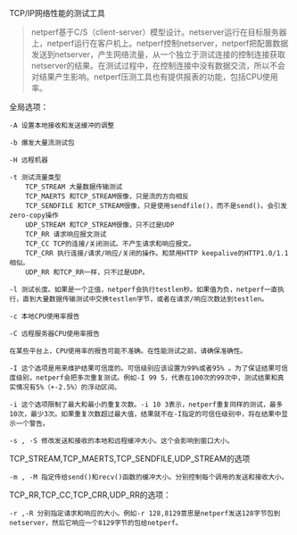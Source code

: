 TCP/IP网络性能的测试工具

> netperf基于C/S（client-server）模型设计。netserver运行在目标服务器上，netperf运行在客户机上。netperf控制netserver，netperf把配置数据发送到netserver，产生网络流量，从一个独立于测试连接的控制连接获取netserver的结果。在测试过程中，在控制连接中没有数据交流，所以不会对结果产生影响。netperf压测工具也有提供报表的功能，包括CPU使用率。

全局选项：

    -A 设置本地接收和发送缓冲的调整

    -b 爆发大量流测试包

    -H 远程机器

    -t 测试流量类型
        TCP_STREAM 大量数据传输测试
        TCP_MAERTS 和TCP_STREAM很像，只是流的方向相反
        TCP_SENDFILE 和TCP_STREAM很像，只是使用sendfile()，而不是send()。会引发zero-copy操作
        UDP_STREAM 和TCP_STREAM很像，只不过是UDP
        TCP_RR 请求响应报文测试
        TCP_CC TCP的连接/关闭测试。不产生请求和响应报文。
        TCP_CRR 执行连接/请求/响应/关闭的操作。和禁用HTTP keepalive的HTTP1.0/1.1相似。
        UDP_RR 和TCP_RR一样，只不过是UDP。

    -l 测试长度。如果是一个正值，netperf会执行testlen秒。如果值为负，netperf一直执行，直到大量数据传输测试中交换testlen字节，或者在请求/响应次数达到testlen。

    -c 本地CPU使用率报告

    -C 远程服务器CPU使用率报告

    在某些平台上，CPU使用率的报告可能不准确。在性能测试之前，请确保准确性。

    -I 这个选项是用来维护结果可信度的。可信级别应该设置为99%或者95% 。为了保证结果可信度级别，netperf会把多次重复测试。例如-I 99 5，代表在100次的99次中，测试结果和真实情况有5%（+-2.5%）的浮动区间。

    -i 这个选项限制了最大和最小的重复次数。-i 10 3表示，netperf重复同样的测试，最多10次，最少3次。如果重复次数超过最大值，结果就不在-I指定的可信任级别中，将在结果中显示一个警告。

    -s , -S 修改发送和接收的本地和远程缓冲大小。这个会影响到窗口大小。

TCP_STREAM,TCP_MAERTS,TCP_SENDFILE,UDP_STREAM的选项

    -m , -M 指定传给send()和recv()函数的缓冲大小。分别控制每个调用的发送和接收大小。

TCP_RR,TCP_CC,TCP_CRR,UDP_RR的选项：

    -r ,-R 分别指定请求和响应的大小。例如-r 128,8129意思是netperf发送128字节包到netserver，然后它响应一个8129字节的包给netperf。

